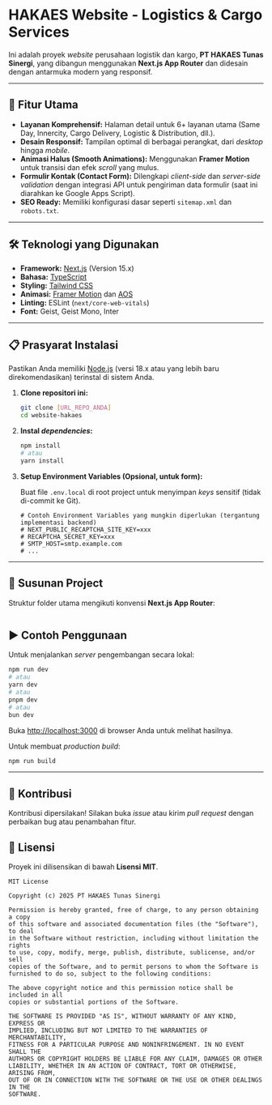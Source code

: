 # HAKAES Website - Logistics & Cargo Services

Ini adalah proyek *website* perusahaan logistik dan kargo, **PT HAKAES Tunas Sinergi**, yang dibangun menggunakan **Next.js App Router** dan didesain dengan antarmuka modern yang responsif.

---

## 🚀 Fitur Utama

* **Layanan Komprehensif:** Halaman detail untuk 6+ layanan utama (Same Day, Innercity, Cargo Delivery, Logistic & Distribution, dll.).
* **Desain Responsif:** Tampilan optimal di berbagai perangkat, dari *desktop* hingga *mobile*.
* **Animasi Halus (Smooth Animations):** Menggunakan **Framer Motion** untuk transisi dan efek *scroll* yang mulus.
* **Formulir Kontak (Contact Form):** Dilengkapi *client-side* dan *server-side validation* dengan integrasi API untuk pengiriman data formulir (saat ini diarahkan ke Google Apps Script).
* **SEO Ready:** Memiliki konfigurasi dasar seperti `sitemap.xml` dan `robots.txt`.

---

## 🛠️ Teknologi yang Digunakan

* **Framework:** [Next.js](https://nextjs.org/) (Version 15.x)
* **Bahasa:** [TypeScript](https://www.typescriptlang.org/)
* **Styling:** [Tailwind CSS](https://tailwindcss.com/)
* **Animasi:** [Framer Motion](https://www.framer.com/motion/) dan [AOS](https://michalsnik.github.io/aos/)
* **Linting:** ESLint (`next/core-web-vitals`)
* **Font:** Geist, Geist Mono, Inter

---

## 📋 Prasyarat Instalasi

Pastikan Anda memiliki [Node.js](https://nodejs.org/en) (versi 18.x atau yang lebih baru direkomendasikan) terinstal di sistem Anda.

1.  **Clone repositori ini:**

    ```bash
    git clone [URL_REPO_ANDA]
    cd website-hakaes
    ```

2.  **Instal *dependencies*:**

    ```bash
    npm install
    # atau
    yarn install
    ```

3.  **Setup Environment Variables (Opsional, untuk form):**

    Buat file `.env.local` di root project untuk menyimpan *keys* sensitif (tidak di-commit ke Git).

    ```
    # Contoh Environment Variables yang mungkin diperlukan (tergantung implementasi backend)
    # NEXT_PUBLIC_RECAPTCHA_SITE_KEY=xxx
    # RECAPTCHA_SECRET_KEY=xxx
    # SMTP_HOST=smtp.example.com
    # ...
    ```

---

## 📁 Susunan Project

Struktur folder utama mengikuti konvensi **Next.js App Router**:
``` 

```

## ▶️ Contoh Penggunaan

Untuk menjalankan *server* pengembangan secara lokal:

```bash
npm run dev
# atau
yarn dev
# atau
pnpm dev
# atau
bun dev
```

Buka [http://localhost:3000](http://localhost:3000) di browser Anda untuk melihat hasilnya.

Untuk membuat *production build*:

```bash
npm run build
```

---

## 🤝 Kontribusi

Kontribusi dipersilakan! Silakan buka *issue* atau kirim *pull request* dengan perbaikan bug atau penambahan fitur.

## 📄 Lisensi

Proyek ini dilisensikan di bawah **Lisensi MIT**.

```
MIT License

Copyright (c) 2025 PT HAKAES Tunas Sinergi

Permission is hereby granted, free of charge, to any person obtaining a copy
of this software and associated documentation files (the "Software"), to deal
in the Software without restriction, including without limitation the rights
to use, copy, modify, merge, publish, distribute, sublicense, and/or sell
copies of the Software, and to permit persons to whom the Software is
furnished to do so, subject to the following conditions:

The above copyright notice and this permission notice shall be included in all
copies or substantial portions of the Software.

THE SOFTWARE IS PROVIDED "AS IS", WITHOUT WARRANTY OF ANY KIND, EXPRESS OR
IMPLIED, INCLUDING BUT NOT LIMITED TO THE WARRANTIES OF MERCHANTABILITY,
FITNESS FOR A PARTICULAR PURPOSE AND NONINFRINGEMENT. IN NO EVENT SHALL THE
AUTHORS OR COPYRIGHT HOLDERS BE LIABLE FOR ANY CLAIM, DAMAGES OR OTHER
LIABILITY, WHETHER IN AN ACTION OF CONTRACT, TORT OR OTHERWISE, ARISING FROM,
OUT OF OR IN CONNECTION WITH THE SOFTWARE OR THE USE OR OTHER DEALINGS IN THE
SOFTWARE.
```
```
